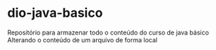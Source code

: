 # dio-java-basico
Repositório para armazenar todo o conteúdo do curso de java básico
Alterando o conteúdo de um arquivo de forma local 